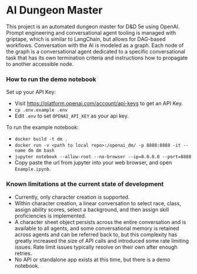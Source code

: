 # AI Dungeon Master
This project is an automated dungeon master for D&D 5e using OpenAI. Prompt engineering and conversational agent tooling is managed with griptape, which is similar to LangChain, but allows for DAG-based workflows. Conversation with the AI is modeled as a graph. Each node of the graph is a conversational agent dedicated to a specific conversational task that has its own termination criteria and instructions how to propagate to another accessible node.

### How to run the demo notebook
Set up your API Key:
- Visit https://platform.openai.com/account/api-keys to get an API Key.
- `cp .env.example .env`
- Edit `.env` to set `OPENAI_API_KEY` as your api key.

To run the example notebook:
- `docker build -t dm .`
- `docker run -v <path to local repo>:/openai_dm/ -p 8888:8888 -it --name dm dm bash`
- `jupyter notebook --allow-root --no-browser --ip=0.0.0.0 --port=8888`
- Copy paste the url from jupyter into your web browser, and open `Example.ipynb`.

### Known limitations at the current state of development
- Currently, only character creation is supported.
- Within character creation, a linear conversation to select race, class, assign ability scores, select a background, and then assign skill proficiencies is implemented.
- A character sheet object persists across the entire conversation and is available to all agents, and some conversational memory is retained across agents and can be referred back to, but this complexity has greatly increased the size of API calls and introduced some rate limiting issues. Rate limit issues typically resolve on their own after enough retries.
- No API or standalone app exists at this time, but there is a demo notebook.
